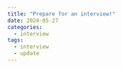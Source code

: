 ```yaml
---
title: "Prepare for an interview!"
date: 2024-05-27
categories:
  - interview
tags:
  - interview
  - update
---
```

